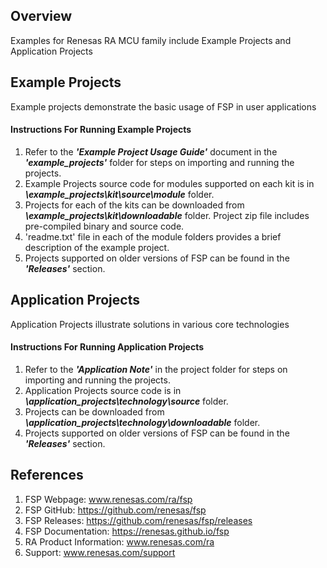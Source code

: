 ## Overview
Examples for Renesas RA MCU family include Example Projects and Application Projects

## Example Projects
Example projects demonstrate the basic usage of FSP in user applications

#### Instructions For Running Example Projects
1. Refer to the **_'Example Project Usage Guide'_** document in the **_'example_projects'_** folder for steps on importing and running the projects.
2. Example Projects source code for modules supported on each kit is in **_\example_projects\kit\source\module_** folder.
3. Projects for each of the kits can be downloaded from **_\example_projects\kit\downloadable_** folder. 
   Project zip file includes pre-compiled binary and source code.
4. 'readme.txt' file in each of the module folders provides a brief description of the example project.
5. Projects supported on older versions of FSP can be found in the **_'Releases'_** section.

## Application Projects
Application Projects illustrate solutions in various core technologies

#### Instructions For Running Application Projects
1. Refer to the **_'Application Note'_** in the project folder for steps on importing and running the projects.
2. Application Projects source code is in **_\application_projects\technology\source_** folder.
3. Projects can be downloaded from **_\application_projects\technology\downloadable_** folder.
4. Projects supported on older versions of FSP can be found in the **_'Releases'_** section.

## References
1. FSP Webpage: www.renesas.com/ra/fsp
2. FSP GitHub: https://github.com/renesas/fsp
3. FSP Releases: https://github.com/renesas/fsp/releases
4. FSP Documentation: https://renesas.github.io/fsp
5. RA Product Information: www.renesas.com/ra
6. Support: www.renesas.com/support

